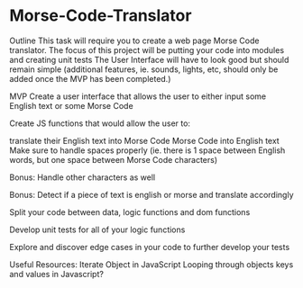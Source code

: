 # Morse-Code-Translator

Outline
This task will require you to create a web page Morse Code translator. The focus of this project will be putting your code into modules and creating unit tests The User Interface will have to look good but should remain simple (additional features, ie. sounds, lights, etc, should only be added once the MVP has been completed.)

MVP
Create a user interface that allows the user to either input some English text or some Morse Code

Create JS functions that would allow the user to:

translate their English text into Morse Code
Morse Code into English text
Make sure to handle spaces properly (ie. there is 1 space between English words, but one space between Morse Code characters)

Bonus: Handle other characters as well

Bonus: Detect if a piece of text is english or morse and translate accordingly

Split your code between data, logic functions and dom functions

Develop unit tests for all of your logic functions

Explore and discover edge cases in your code to further develop your tests

Useful Resources:
Iterate Object in JavaScript
Looping through objects keys and values in Javascript?
